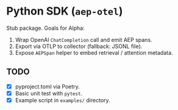 # Python SDK (`aep-otel`)

Stub package. Goals for Alpha:

1. Wrap OpenAI `ChatCompletion` call and emit AEP spans.
2. Export via OTLP to collector (fallback: JSONL file).
3. Expose `AEPSpan` helper to embed retrieval / attention metadata.

## TODO

- [x] pyproject.toml via Poetry.
- [x] Basic unit test with `pytest`.
- [x] Example script in `examples/` directory.